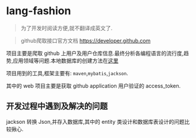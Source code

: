 lang-fashion
============
> 为了开发时阅读方便,就不翻译成英文了.

> github爬取接口官方文档 https://developer.github.com

项目主要是爬取 github 上用户及用户仓库信息.最终分析各编程语言的流行度,趋势,应用领域等问题.本地数据库的创建方法在[这里](database/)

项目用到的工具,框架主要有: `maven`,`mybatis`,`jackson`.

其中的 web 项目主要是获取 github application 用户验证的 access_token.

## 开发过程中遇到及解决的问题

jackson 转换 Json,并存入数据库,其中的 entity 类设计和数据库表设计的问题比较揪心.
